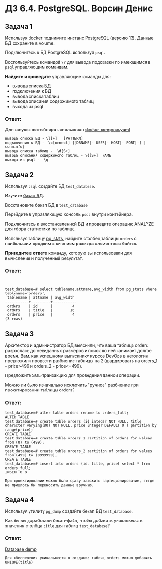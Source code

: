 # ДЗ 6.4. PostgreSQL. Ворсин Денис

## Задача 1

Используя docker поднимите инстанс PostgreSQL (версию 13). Данные БД сохраните в volume.

Подключитесь к БД PostgreSQL используя `psql`.

Воспользуйтесь командой `\?` для вывода подсказки по имеющимся в `psql` управляющим командам.

**Найдите и приведите** управляющие команды для:
- вывода списка БД
- подключения к БД
- вывода списка таблиц
- вывода описания содержимого таблиц
- выхода из psql

### Ответ:

Для запуска контейнера использован [docker-compose.yaml](DZ_6.4/src/docker-compose.yaml)
```
вывода списка БД - \l[+]   [PATTERN] 
подключения к БД -  \c[onnect] {[DBNAME|- USER|- HOST|- PORT|-] | conninfo} 
вывода списка таблиц -  \d[S+] 
вывода описания содержимого таблиц - \d[S+]  NAME 
выхода из psql -  \q 

```


## Задача 2

Используя `psql` создайте БД `test_database`.

Изучите [бэкап БД](https://github.com/netology-code/virt-homeworks/tree/master/06-db-04-postgresql/test_data).

Восстановите бэкап БД в `test_database`.

Перейдите в управляющую консоль `psql` внутри контейнера.

Подключитесь к восстановленной БД и проведите операцию ANALYZE для сбора статистики по таблице.

Используя таблицу [pg_stats](https://postgrespro.ru/docs/postgresql/12/view-pg-stats), найдите столбец таблицы `orders` 
с наибольшим средним значением размера элементов в байтах.

**Приведите в ответе** команду, которую вы использовали для вычисления и полученный результат.

### Ответ:
```


test_database=# select tablename,attname,avg_width from pg_stats where tablename='orders';
 tablename | attname | avg_width 
-----------+---------+-----------
 orders    | id      |         4
 orders    | title   |        16
 orders    | price   |         4
(3 rows)

```
## Задача 3

Архитектор и администратор БД выяснили, что ваша таблица orders разрослась до невиданных размеров и
поиск по ней занимает долгое время. Вам, как успешному выпускнику курсов DevOps в нетологии предложили
провести разбиение таблицы на 2 (шардировать на orders_1 - price>499 и orders_2 - price<=499).

Предложите SQL-транзакцию для проведения данной операции.

Можно ли было изначально исключить "ручное" разбиение при проектировании таблицы orders?

### Ответ:

```
test_database=# alter table orders rename to orders_full;
ALTER TABLE
test_database=# create table orders (id integer NOT NULL, title character varying(80) NOT NULL, price integer DEFAULT 0 ) partition by range(price);
CREATE TABLE
test_database=# create table orders_1 partition of orders for values from (0) to (499);
CREATE TABLE
test_database=# create table orders_2 partition of orders for values from (499) to (9999999);
CREATE TABLE
test_database=# insert into orders (id, title, price) select * from orders_full;
INSERT 0 8

При проектировании можно было сразу заложить партиционирование, тогде не пришлось бы переносить данные вручную.

```

## Задача 4

Используя утилиту `pg_dump` создайте бекап БД `test_database`.

Как бы вы доработали бэкап-файл, чтобы добавить уникальность значения столбца `title` для таблиц `test_database`?

### Ответ:
[Database dump](DZ_6.4/src/dump_test_database.sql)
```
Для обеспечения уникальности в создание таблиц orders можно добавить 
UNIQUE(title)
```